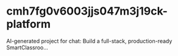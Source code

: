 # cmh7fg0v6003jjs047m3j19ck-platform
AI-generated project for chat: Build a full-stack, production-ready SmartClassroo...
